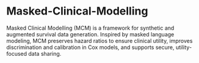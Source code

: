 # Masked-Clinical-Modelling
Masked Clinical Modelling (MCM) is a framework for synthetic and augmented survival data generation. Inspired by masked language modeling, MCM preserves hazard ratios to ensure clinical utility, improves discrimination and calibration in Cox models, and supports secure, utility-focused data sharing.
